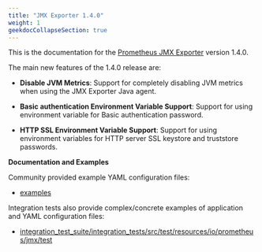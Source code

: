 ```yaml
---
title: "JMX Exporter 1.4.0"
weight: 1
geekdocCollapseSection: true
---
```


This is the documentation for the [Prometheus JMX Exporter](https://github.com/prometheus/jmx_exporter) version 1.4.0.

The main new features of the 1.4.0 release are:

* **Disable JVM Metrics**: Support for completely disabling JVM metrics when using the JMX Exporter Java agent.

* **Basic authentication Environment Variable Support**: Support for using environment variable for Basic authentication password.

* **HTTP SSL Environment Variable Support**: Support for using environment variables for HTTP server SSL keystore and truststore passwords.

**Documentation and Examples**

Community provided example YAML configuration files:

- [examples](https://github.com/prometheus/jmx_exporter/tree/main/examples)

Integration tests also provide complex/concrete examples of application and YAML configuration files:

- [integration_test_suite/integration_tests/src/test/resources/io/prometheus/jmx/test](https://github.com/prometheus/jmx_exporter/tree/main/integration_test_suite/integration_tests/src/test/resources/io/prometheus/jmx/test)
